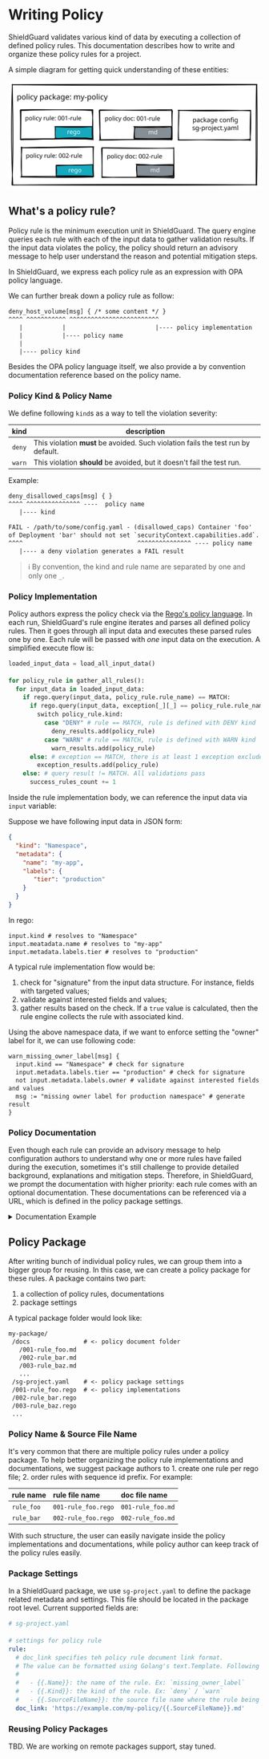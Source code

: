 # Writing Policy

ShieldGuard validates various kind of data by executing a collection of defined policy rules.
This documentation describes how to write and organize these policy rules for a project.

A simple diagram for getting quick understanding of these entities:

![](../assets/policy-package.svg)

## What's a policy rule?

Policy rule is the minimum execution unit in ShieldGuard. The query engine queries each rule with each of the input data to gather validation results.
If the input data violates the policy, the policy should return an advisory message to help user
 understand the reason and potential mitigation steps.

In ShieldGuard, we express each policy rule as an expression with OPA policy language.

We can further break down a policy rule as follow:

```rego
deny_host_volume[msg] { /* some content */ }
^^^^ ^^^^^^^^^^^ ^^^^^^^^^^^^^^^^^^^^^^^^^
   |           |                         |---- policy implementation
   |           |---- policy name
   |
   |---- policy kind
```

Besides the OPA policy language itself, we also provide a by convention documentation reference based on the policy name.

### Policy Kind & Policy Name

We define following `kind`s as a way to tell the violation severity:

| kind | description |
|:----:|-------------|
| `deny` | This violation **must** be avoided. Such violation fails the test run by default. |
| `warn` | This violation **should** be avoided, but it doesn't fail the test run. |

Example:

```rego
deny_disallowed_caps[msg] { }
^^^^ ^^^^^^^^^^^^^^^ ----  policy name
   |---- kind
```

```
FAIL - /path/to/some/config.yaml - (disallowed_caps) Container 'foo' of Deployment 'bar' should not set `securityContext.capabilities.add`.
^^^^                                ^^^^^^^^^^^^^^^ ---- policy name
   |---- a deny violation generates a FAIL result
```

> ℹ️ By convention, the kind and rule name are separated by one and only one `_`.

### Policy Implementation

Policy authors express the policy check via the [Rego's policy language][rego_policy_lang]. In each run, ShieldGuard's rule engine iterates and parses all defined policy rules. Then it goes through all input data and executes these parsed rules one by one. Each rule will be passed with *one* input data on the execution. A simplified execute flow is:

```python
loaded_input_data = load_all_input_data()

for policy_rule in gather_all_rules():
  for input_data in loaded_input_data:
    if rego.query(input_data, policy_rule.rule_name) == MATCH:
      if rego.query(input_data, exception[_][_] == policy_rule.rule_name) != MATCH:
        switch policy_rule.kind:
          case "DENY" # rule == MATCH, rule is defined with DENY kind
            deny_results.add(policy_rule)
          case "WARN" # rule == MATCH, rule is defined with WARN kind
            warn_results.add(policy_rule)
      else: # exception == MATCH, there is at least 1 exception excludes this violating rule
        exception_results.add(policy_rule)
    else: # query result != MATCH. All validations pass
      success_rules_count += 1
```

Inside the rule implementation body, we can reference the input data via `input` variable:

Suppose we have following input data in JSON form:

```json
{
  "kind": "Namespace",
  "metadata": {
    "name": "my-app",
    "labels": {
       "tier": "production"
    }
  }
}
```

In rego:

```rego
input.kind # resolves to "Namespace"
input.meatadata.name # resolves to "my-app"
input.metadata.labels.tier # resolves to "production"
```

A typical rule implementation flow would be:

1. check for "signature" from the input data structure. For instance, fields with targeted values;
2. validate against interested fields and values;
3. gather results based on the check. If a `true` value is calculated, then the rule engine collects the rule with associated kind.

Using the above namespace data, if we want to enforce setting the "owner" label for it, we can use following code:

```rego
warn_missing_owner_label[msg] {
  input.kind == "Namespace" # check for signature
  input.metadata.labels.tier == "production" # check for signature
  not input.metadata.labels.owner # validate against interested fields and values
  msg := "missing owner label for production namespace" # generate result
}
```

[rego_policy_lang]: https://www.openpolicyagent.org/docs/latest/policy-language/

### Policy Documentation

Even though each rule can provide an advisory message to help configuration authors to understand why one or more rules have failed during the execution, sometimes it's still challenge to provide detailed background, explanations and mitigation steps. Therefore, in ShieldGuard, we prompt the documentation with higher priority: each rule comes with an optional documentation. These documentations can be referenced via a URL, which is defined in the policy package settings.

<details>

<summary>Documentation Example</summary>

Suppose we have a policy rule implementation using `001-missing_owner_label.rego`

```rego
# 001-missing_owner_label.rego

warn_missing_owner_label[msg] { /* implementation details */ }
```

We can create a companion markdown doc: `001-missing_owner_label.md`

```md
# Rule: 001 Miss Owner Label (`missing_owner_label`)

## Description

All production tier apps should set owner label.

## Mitigation

Declare the owner label in the namespace object:

metadata:
  labels:
    owner: infra-team
```

</details>

## Policy Package

After writing bunch of individual policy rules, we can group them into a bigger group for reusing. In this case, we can create a policy package for these rules. A package contains two part:

1. a collection of policy rules, documentations
2. package settings

A typical package folder would look like:

```
my-package/
 /docs               # <- policy document folder
   /001-rule_foo.md
   /002-rule_bar.md
   /003-rule_baz.md
   ...
 /sg-project.yaml    # <- policy package settings
 /001-rule_foo.rego  # <- policy implementations
 /002-rule_bar.rego
 /003-rule_baz.rego
 ...
```

### Policy Name & Source File Name

It's very common that there are multiple policy rules under a policy package. To help better organizing the policy rule implementations and documentations, we suggest package authors to 1. create one rule per rego file; 2. order rules with sequence id prefix. For example:

| rule name | rule file name | doc file name |
|:----------|:---------------|:--------------|
| `rule_foo` | `001-rule_foo.rego` | `001-rule_foo.md` |
| `rule_bar` | `002-rule_foo.rego` | `002-rule_foo.md` |

With such structure, the user can easily navigate inside the policy implementations and documentations, while policy author can keep track of the policy rules easily.

### Package Settings

In a ShieldGuard package, we use `sg-project.yaml` to define the package related metadata and settings. This file should be located in the package root level. Current supported fields are:

```yaml
# sg-project.yaml

# settings for policy rule
rule:
  # doc_link specifies teh policy rule document link format.
  # The value can be formatted using Golang's text.Template. Following template variables are available:
  #
  #   - {{.Name}}: the name of the rule. Ex: `missing_owner_label`
  #   - {{.Kind}}: the kind of the rule. Ex: `deny` / `warn` 
  #   - {{.SourceFileName}}: the source file name where the rule being defined, without extension. Ex: `001-missing_owner_label` . If the rule is not defined from a source file, an empty value will be used.
  doc_link: 'https://example.com/my-policy/{{.SourceFileName}}.md'
```

### Reusing Policy Packages

TBD. We are working on remote packages support, stay tuned.